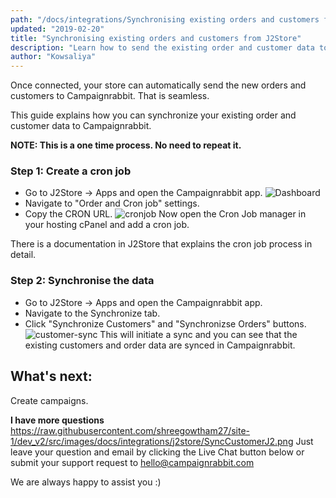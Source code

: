 ```yaml
---
path: "/docs/integrations/Synchronising existing orders and customers from J2Storesynchronising-existing-orders-and-customers-from-j2store"
updated: "2019-02-20"
title: "Synchronising existing orders and customers from J2Store"
description: "Learn how to send the existing order and customer data to Campaignrabbit"
author: "Kowsaliya"
---
```

Once connected, your store can automatically send the new orders and customers to Campaignrabbit. That is seamless.

This guide explains how you can synchronize your existing order and customer data to Campaignrabbit.

**NOTE: This is a one time process. No need to repeat it.**

### Step 1: Create a cron job
* Go to J2Store -> Apps and open the Campaignrabbit app.
![Dashboard](https://raw.githubusercontent.com/shreegowtham27/site-1/dev_v2/src/images/docs/integrations/j2store/screenshot-demo.flycart.org-2019.02.08-17-58-43.png)
* Navigate to "Order and Cron job" settings.
* Copy the CRON URL. 
![cronjob](https://raw.githubusercontent.com/shreegowtham27/site-1/dev_v2/src/images/docs/integrations/j2store/cronjobj2.png)
Now open the Cron Job manager in your hosting cPanel and add a cron job.

There is a <link-text url="https://www.j2store.org/support/user-guide/creating-cron-job-on-your-server.html" rel="noopener" target="_blank"> documentation in J2Store that explains the cron job process</link-text> in detail. 
### Step 2:  Synchronise the data
* Go to J2Store -> Apps and open the Campaignrabbit app.
* Navigate to the Synchronize tab.
* Click "Synchronize Customers" and "Synchronizse Orders" buttons.
![customer-sync](https://raw.githubusercontent.com/shreegowtham27/site-1/dev_v2/src/images/docs/integrations/j2store/SyncCustomerJ2.png)
This will initiate a sync and you can see that the existing customers and order data are synced in Campaignrabbit.

## What's next:
Create <link-text url="https://docs.campaignrabbit.com/campaigns/how-campaigns-work" rel="noopener" target="_blank">campaigns.</link-text>

**I have more questions**
https://raw.githubusercontent.com/shreegowtham27/site-1/dev_v2/src/images/docs/integrations/j2store/SyncCustomerJ2.png
Just leave your question and email by clicking the Live Chat button below or submit your support request to <hello@campaignrabbit.com>

We are always happy to assist you :)
